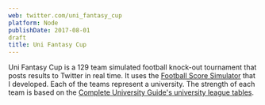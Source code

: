 ```yaml
---
web: twitter.com/uni_fantasy_cup
platform: Node
publishDate: 2017-08-01
draft
title: Uni Fantasy Cup
---
```


Uni Fantasy Cup is a 129 team simulated football knock-out tournament that posts
results to Twitter in real time. It uses the [Football Score
Simulator](/projects/football-score-sim) that I developed. Each of the teams
represent a university. The strength of each team is based on the [Complete
University Guide's university league
tables](https://www.thecompleteuniversityguide.co.uk/league-tables/rankings).
